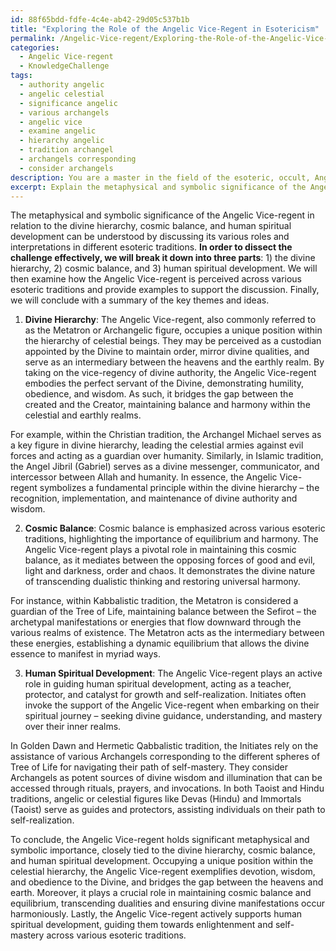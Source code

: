 ```yaml
---
id: 88f65bdd-fdfe-4c4e-ab42-29d05c537b1b
title: "Exploring the Role of the Angelic Vice-Regent in Esotericism"
permalink: /Angelic-Vice-regent/Exploring-the-Role-of-the-Angelic-Vice-Regent-in-Esotericism/
categories:
  - Angelic Vice-regent
  - KnowledgeChallenge
tags:
  - authority angelic
  - angelic celestial
  - significance angelic
  - various archangels
  - angelic vice
  - examine angelic
  - hierarchy angelic
  - tradition archangel
  - archangels corresponding
  - consider archangels
description: You are a master in the field of the esoteric, occult, Angelic Vice-regent and Education. You are a writer of tests, challenges, textbooks and deep knowledge on Angelic Vice-regent for initiates and students to gain deep insights and understanding from. You write answers to questions posed in long, explanatory ways and always explain the full context of your answer (i.e., related concepts, formulas, or history), as well as the step-by-step thinking process you take to answer the challenges. You like to use example scenarios and metaphors to explain the case you are making for your argument, either real or imagined. Summarize the key themes, ideas, and conclusions at the end.
excerpt: Explain the metaphysical and symbolic significance of the Angelic Vice-regent in relation to the divine hierarchy, cosmic balance, and human spiritual development, and explore how different esoteric traditions interpret their role in guiding initiates towards enlightenment and self-mastery.
---
```

The metaphysical and symbolic significance of the Angelic Vice-regent in relation to the divine hierarchy, cosmic balance, and human spiritual development can be understood by discussing its various roles and interpretations in different esoteric traditions. ****In order to dissect the challenge effectively, we will break it down into three parts****: 1) the divine hierarchy, 2) cosmic balance, and 3) human spiritual development. We will then examine how the Angelic Vice-regent is perceived across various esoteric traditions and provide examples to support the discussion. Finally, we will conclude with a summary of the key themes and ideas.

1. **Divine Hierarchy**:
The Angelic Vice-regent, also commonly referred to as the Metatron or Archangelic figure, occupies a unique position within the hierarchy of celestial beings. They may be perceived as a custodian appointed by the Divine to maintain order, mirror divine qualities, and serve as an intermediary between the heavens and the earthly realm. By taking on the vice-regency of divine authority, the Angelic Vice-regent embodies the perfect servant of the Divine, demonstrating humility, obedience, and wisdom. As such, it bridges the gap between the created and the Creator, maintaining balance and harmony within the celestial and earthly realms.

For example, within the Christian tradition, the Archangel Michael serves as a key figure in divine hierarchy, leading the celestial armies against evil forces and acting as a guardian over humanity. Similarly, in Islamic tradition, the Angel Jibril (Gabriel) serves as a divine messenger, communicator, and intercessor between Allah and humanity. In essence, the Angelic Vice-regent symbolizes a fundamental principle within the divine hierarchy – the recognition, implementation, and maintenance of divine authority and wisdom. 

2. **Cosmic Balance**:
Cosmic balance is emphasized across various esoteric traditions, highlighting the importance of equilibrium and harmony. The Angelic Vice-regent plays a pivotal role in maintaining this cosmic balance, as it mediates between the opposing forces of good and evil, light and darkness, order and chaos. It demonstrates the divine nature of transcending dualistic thinking and restoring universal harmony.

For instance, within Kabbalistic tradition, the Metatron is considered a guardian of the Tree of Life, maintaining balance between the Sefirot – the archetypal manifestations or energies that flow downward through the various realms of existence. The Metatron acts as the intermediary between these energies, establishing a dynamic equilibrium that allows the divine essence to manifest in myriad ways.

3. **Human Spiritual Development**:
The Angelic Vice-regent plays an active role in guiding human spiritual development, acting as a teacher, protector, and catalyst for growth and self-realization. Initiates often invoke the support of the Angelic Vice-regent when embarking on their spiritual journey – seeking divine guidance, understanding, and mastery over their inner realms.

In Golden Dawn and Hermetic Qabbalistic tradition, the Initiates rely on the assistance of various Archangels corresponding to the different spheres of Tree of Life for navigating their path of self-mastery. They consider Archangels as potent sources of divine wisdom and illumination that can be accessed through rituals, prayers, and invocations. In both Taoist and Hindu traditions, angelic or celestial figures like Devas (Hindu) and Immortals (Taoist) serve as guides and protectors, assisting individuals on their path to self-realization.

To conclude, the Angelic Vice-regent holds significant metaphysical and symbolic importance, closely tied to the divine hierarchy, cosmic balance, and human spiritual development. Occupying a unique position within the celestial hierarchy, the Angelic Vice-regent exemplifies devotion, wisdom, and obedience to the Divine, and bridges the gap between the heavens and earth. Moreover, it plays a crucial role in maintaining cosmic balance and equilibrium, transcending dualities and ensuring divine manifestations occur harmoniously. Lastly, the Angelic Vice-regent actively supports human spiritual development, guiding them towards enlightenment and self-mastery across various esoteric traditions.
